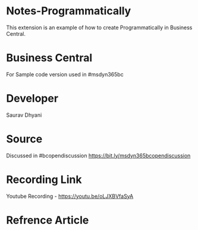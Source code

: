 # Notes-Programmatically
This extension is an example of how to create Programmatically in Business Central.

# Business Central
For Sample code version used in #msdyn365bc

# Developer
Saurav Dhyani

# Source
Discussed in #bcopendiscussion
https://bit.ly/msdyn365bcopendiscussion

# Recording Link
Youtube Recording - https://youtu.be/oLJXBVfaSyA

# Refrence Article
